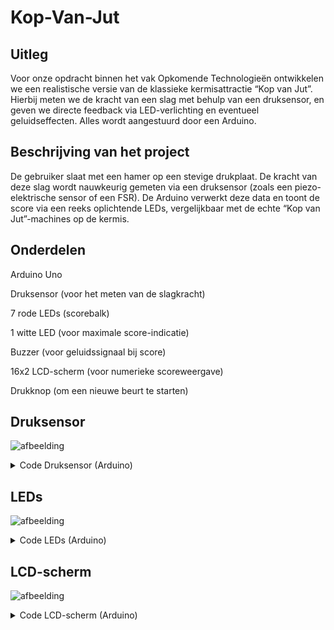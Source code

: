 # Kop-Van-Jut

## Uitleg

Voor onze opdracht binnen het vak Opkomende Technologieën ontwikkelen we een realistische versie van de klassieke kermisattractie “Kop van Jut”.
Hierbij meten we de kracht van een slag met behulp van een druksensor, en geven we directe feedback via LED-verlichting en eventueel geluidseffecten. 
Alles wordt aangestuurd door een Arduino.

## Beschrijving van het project

De gebruiker slaat met een hamer op een stevige drukplaat. 
De kracht van deze slag wordt nauwkeurig gemeten via een druksensor (zoals een piezo-elektrische sensor of een FSR). 
De Arduino verwerkt deze data en toont de score via een reeks oplichtende LEDs, vergelijkbaar met de echte “Kop van Jut”-machines op de kermis.

## Onderdelen

Arduino Uno

Druksensor (voor het meten van de slagkracht)

7 rode LEDs (scorebalk)

1 witte LED (voor maximale score-indicatie)

Buzzer (voor geluidssignaal bij score)

16x2 LCD-scherm (voor numerieke scoreweergave)

Drukknop (om een nieuwe beurt te starten)


## Druksensor

![afbeelding](https://github.com/user-attachments/assets/88449554-7132-42f6-a83f-fa206d342b31)

<details>
  <summary>Code Druksensor (Arduino)</summary>

  ```cpp
int sensor = 0;

void setup()
{
  pinMode(A0, INPUT);
  Serial.begin(115200);
}

void loop()
{
  sensor = analogRead(A0);
  Serial.print("sensor = ");
  Serial.println(sensor);
  delay(100); // Wait for 100 millisecond(s)
}
```
</details>


## LEDs

![afbeelding](https://github.com/user-attachments/assets/2e5e726d-304a-4b6d-9dd7-5b7bde38c0f5)


<details>
  <summary>Code LEDs (Arduino)</summary>

  ```cpp
int sensor = 0;
int Led1 = 2;
int Led2 = 3;
int Led3 = 4;
int Led4 = 5;
int Led5 = 6;
int Led6 = 7;
int Led7 = 8;
int Led8 = 9;

void setup()
{
  pinMode(A0, INPUT);
  pinMode(Led1, OUTPUT);
  pinMode(Led2, OUTPUT);
  pinMode(Led3, OUTPUT);
  pinMode(Led4, OUTPUT);
  pinMode(Led5, OUTPUT);
  pinMode(Led6, OUTPUT);
  pinMode(Led7, OUTPUT);
  pinMode(Led8, OUTPUT);
  Serial.begin(9600);
}

void loop()
{
  sensor = analogRead(A0);
  if (sensor > 56) {
    digitalWrite(Led1, HIGH);
  } else {
    digitalWrite(Led1, LOW);
  }
  
  if (sensor > 2*56) {
    digitalWrite(Led2, HIGH);
  } else {
    digitalWrite(Led2, LOW);
  }
  
  if (sensor > 3*56) {
    digitalWrite(Led3, HIGH);
  } else {
    digitalWrite(Led3, LOW);
  }
  
  if (sensor > 4*56) {
    digitalWrite(Led4, HIGH);
  } else {
    digitalWrite(Led4, LOW);
  }
  
  if (sensor > 5*56) {
    digitalWrite(Led5, HIGH);
  } else {
    digitalWrite(Led5, LOW);
  }
  
  if (sensor > 6*56) {
    digitalWrite(Led6, HIGH);
  } else {
    digitalWrite(Led6, LOW);
  }
  
  if (sensor > 7*56) {
    digitalWrite(Led7, HIGH);
  } else {
    digitalWrite(Led7, LOW);
  }
  
  if (sensor > 8*56) {
    digitalWrite(Led8, HIGH);
  } else {
    digitalWrite(Led8, LOW);
  }
  
  
  Serial.print("sensor = ");
  Serial.println(sensor);
  delay(100); // Wait for 100 millisecond(s)
}
```
</details>

## LCD-scherm

![afbeelding](https://github.com/user-attachments/assets/288eb893-c3bd-464a-9df3-88abb5eb3c1f)

<details>
  <summary>Code LCD-scherm (Arduino)</summary>

  ```cpp
  #include <Adafruit_LiquidCrystal.h>

  int seconds = 0;

  Adafruit_LiquidCrystal lcd_1(0);

  void setup()
  {
    lcd_1.begin(16, 2);
    lcd_1.print("hello world");
  }

  void loop()
  {
    lcd_1.setCursor(0, 1);
    lcd_1.print(seconds);
    lcd_1.setBacklight(1);
    delay(500); // Wait for 500 millisecond(s)
    lcd_1.setBacklight(0);
    delay(500); // Wait for 500 millisecond(s)
    seconds += 1;
  }
```
</details>

